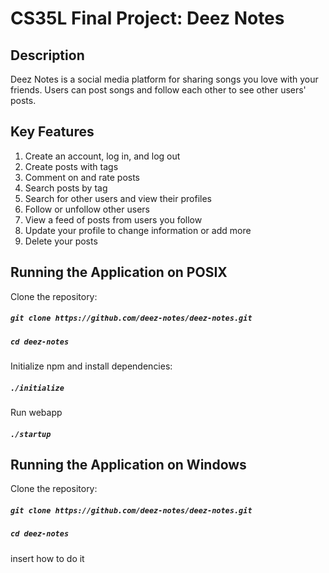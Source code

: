 # CS35L Final Project: Deez Notes

## Description

Deez Notes is a social media platform for sharing songs you love with your friends. Users can post songs and follow each other to see other users' posts.

## Key Features
  1. Create an account, log in, and log out
  2. Create posts with tags
  3. Comment on and rate posts
  4. Search posts by tag
  5. Search for other users and view their profiles
  6. Follow or unfollow other users
  7. View a feed of posts from users you follow
  8. Update your profile to change information or add more
  9. Delete your posts

## Running the Application on POSIX

Clone the repository:

##### `git clone https://github.com/deez-notes/deez-notes.git`

##### `cd deez-notes`

Initialize npm and install dependencies:

##### `./initialize`

Run webapp

##### `./startup`

## Running the Application on Windows

Clone the repository:

##### `git clone https://github.com/deez-notes/deez-notes.git`

##### `cd deez-notes`

insert how to do it
